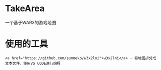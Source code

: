 # TakeArea
一个基于WAR3的游戏地图

# 使用的工具

    <a href="https://github.com/sumneko/w3x2lni">w3x2lni</a> - 将地图拆分成文本文件，使用VS CODE进行编程